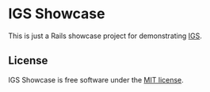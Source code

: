 IGS Showcase
=============

This is just a Rails showcase project for demonstrating [IGS](https://github.com/lucasmartins/innovative_graph_suite).

License
-------

IGS Showcase is free software under the [MIT license](http://lucasmartins.mit-license.org).
